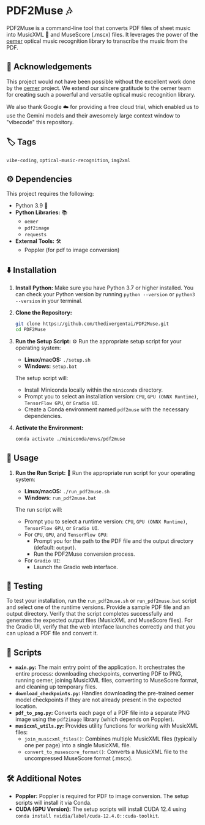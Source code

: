 # PDF2Muse 🎶

PDF2Muse is a command-line tool that converts PDF files of sheet music into MusicXML 🎼 and MuseScore (.mscx) files. It leverages the power of the [oemer](https://github.com/BreezeWhite/oemer) optical music recognition library to transcribe the music from the PDF.

## 🙏 Acknowledgements

This project would not have been possible without the excellent work done by the [oemer](https://github.com/BreezeWhite/oemer) project. We extend our sincere gratitude to the oemer team for creating such a powerful and versatile optical music recognition library.

We also thank Google ☁️ for providing a free cloud trial, which enabled us to use the Gemini models and their awesomely large context window to "vibecode" this repository.

## 🏷️ Tags

`vibe-coding`, `optical-music-recognition`, `img2xml`

## ⚙️ Dependencies

This project requires the following:

*   Python 3.9 🐍
*   **Python Libraries:** 📚
    *   `oemer`
    *   `pdf2image`
    *   `requests`
*   **External Tools:** 🛠️
    *   Poppler (for pdf to image conversion)

## ⬇️ Installation

1.  **Install Python:** Make sure you have Python 3.7 or higher installed. You can check your Python version by running `python --version` or `python3 --version` in your terminal.
2.  **Clone the Repository:**
    ```bash
    git clone https://github.com/thedivergentai/PDF2Muse.git
    cd PDF2Muse
    ```
3.  **Run the Setup Script:** ⚙️
    Run the appropriate setup script for your operating system:
    *   **Linux/macOS:** `./setup.sh`
    *   **Windows:** `setup.bat`

    The setup script will:
    *   Install Miniconda locally within the `miniconda` directory.
    *   Prompt you to select an installation version: `CPU`, `GPU (ONNX Runtime)`, `TensorFlow GPU`, or `Gradio UI`.
    *   Create a Conda environment named `pdf2muse` with the necessary dependencies.

4.  **Activate the Environment:**
    ```bash
    conda activate ./miniconda/envs/pdf2muse
    ```

## 🚀 Usage

1.  **Run the Run Script:** 🚀
    Run the appropriate run script for your operating system:
    *   **Linux/macOS:** `./run_pdf2muse.sh`
    *   **Windows:** `run_pdf2muse.bat`

    The run script will:
    *   Prompt you to select a runtime version: `CPU`, `GPU (ONNX Runtime)`, `TensorFlow GPU`, or `Gradio UI`.
    *   For `CPU`, `GPU`, and `TensorFlow GPU`:
        *   Prompt you for the path to the PDF file and the output directory (default: `output`).
        *   Run the PDF2Muse conversion process.
    *   For `Gradio UI`:
        *   Launch the Gradio web interface.

## 🧪 Testing

To test your installation, run the `run_pdf2muse.sh` or `run_pdf2muse.bat` script and select one of the runtime versions. Provide a sample PDF file and an output directory. Verify that the script completes successfully and generates the expected output files (MusicXML and MuseScore files). For the Gradio UI, verify that the web interface launches correctly and that you can upload a PDF file and convert it.

## 📜 Scripts

*   **`main.py`:** The main entry point of the application. It orchestrates the entire process: downloading checkpoints, converting PDF to PNG, running oemer, joining MusicXML files, converting to MuseScore format, and cleaning up temporary files.
*   **`download_checkpoints.py`:** Handles downloading the pre-trained oemer model checkpoints if they are not already present in the expected location.
*   **`pdf_to_png.py`:** Converts each page of a PDF file into a separate PNG image using the `pdf2image` library (which depends on Poppler).
*   **`musicxml_utils.py`:** Provides utility functions for working with MusicXML files:
    *   `join_musicxml_files()`: Combines multiple MusicXML files (typically one per page) into a single MusicXML file.
    *   `convert_to_musescore_format()`: Converts a MusicXML file to the uncompressed MuseScore format (.mscx).

## 🛠️ Additional Notes

*   **Poppler:** Poppler is required for PDF to image conversion. The setup scripts will install it via Conda.
*   **CUDA (GPU Version):** The setup scripts will install CUDA 12.4 using `conda install nvidia/label/cuda-12.4.0::cuda-toolkit`.
